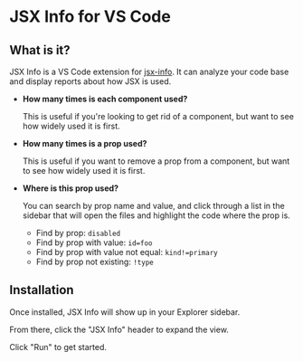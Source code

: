 # JSX Info for VS Code

## What is it?

JSX Info is a VS Code extension for [jsx-info](https://www.npmjs.com/package/jsx-info). It can analyze your code base and display reports about how JSX is used.

- **How many times is each component used?**

  This is useful if you're looking to get rid of a component, but want to see how widely used it is first.

- **How many times is a prop used?**

  This is useful if you want to remove a prop from a component, but want to see how widely used it is first.

- **Where is this prop used?**

  You can search by prop name and value, and click through a list in the sidebar that will open the files and highlight the code where the prop is.

  - Find by prop: `disabled`
  - Find by prop with value: `id=foo`
  - Find by prop with value not equal: `kind!=primary`
  - Find by prop not existing: `!type`

## Installation

Once installed, JSX Info will show up in your Explorer sidebar.

From there, click the "JSX Info" header to expand the view.

Click "Run" to get started.
